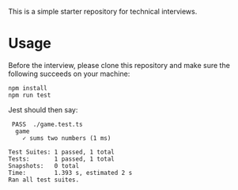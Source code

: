 This is a simple starter repository for technical interviews.

# Usage

Before the interview, please clone this repository and make sure the following succeeds on your machine:

```
npm install
npm run test
```

Jest should then say:

```
 PASS  ./game.test.ts
  game
    ✓ sums two numbers (1 ms)

Test Suites: 1 passed, 1 total
Tests:       1 passed, 1 total
Snapshots:   0 total
Time:        1.393 s, estimated 2 s
Ran all test suites.
```